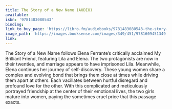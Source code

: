 ```yaml
---
title: The Story of a New Name (AUDIO)
available:
isbn: '9781483080543'
binding:
link_to_buy_page: 'https://libro.fm/audiobooks/9781483080543-the-story-of-a-new-name?bookstore=brooklinebooksmith'
image_path: 'https://images.booksense.com/images/349/451/9781609451349.jpg'
link:
---
```



The Story of a New Name follows Elena Ferrante’s critically acclaimed My Brilliant Friend, featuring Lila and Elena. The two protagonists are now in their twenties, and marriage appears to have imprisoned Lila. Meanwhile, Elena continues her journey of self-discovery. These young women share a complex and evolving bond that brings them close at times while driving them apart at others. Each vacillates between hurtful disregard and profound love for the other. With this complicated and meticulously portrayed friendship at the center of their emotional lives, the two girls mature into women, paying the sometimes cruel price that this passage exacts.